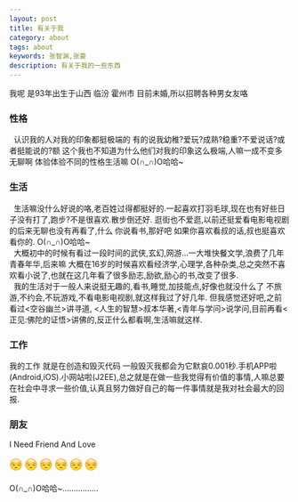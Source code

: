 ```yaml
---
layout: post
title: 有关于我
category: about
tags: about
keywords: 张智渊,张豪
description: 有关于我的一些东西
---
```


我呢    是93年出生于山西 临汾 霍州市 目前未婚,所以招聘各种男女友咯

### 性格
&nbsp;&nbsp;认识我的人对我的印象都挺极端的 有的说我幼稚?爱玩?成熟?稳重?不爱说话?或者挺能说的?额 这个我也不知道为什么他们对我的印象这么极端,人嘛一成不变多无聊啊 体验体验不同的性格生活嘛 
O(∩_∩)O哈哈~

### 生活
&nbsp;&nbsp;生活嘛没什么好说的咯,老百姓过得都挺好的.一起喜欢打羽毛球,现在也有好些日子没有打了,跑步?不是很喜欢.散步倒还好. 逛街也不爱逛,以前还挺爱看电影电视剧的后来无聊也没有再看了,什么 你说看书,那好吧 如果你喜欢看叔的话,叔也挺喜欢看你的. O(∩_∩)O哈哈~          <br>&nbsp;&nbsp;大概初中的时候有看过一段时间的武侠,玄幻,网游...一大堆快餐文学,浪费了几年青春年华,后来嘛 大概在16岁的时候喜欢看经济学,心理学,各种杂类,总之突然不喜欢看小说了,也就在这几年看了很多励志,励欲,励心的书,改变了很多. 
<br>&nbsp;&nbsp;我的生活对于一般人来说挺无趣的,看书,睡觉,加技能点,好像也就没什么了 不旅游,不约会,不玩游戏,不看电影电视剧,就这样我过了好几年. 但我感觉还好吧,之前看过<空谷幽兰>讲寻道, <人生的智慧>叔本华著,<青年与学问>说学问,目前再看<正见:佛陀的证悟>讲佛的,反正什么都看啊,生活嘛就这样.

### 工作
我的工作 就是在创造和毁灭代码 一般毁灭我都会为它默哀0.001秒.手机APP啦(Android,iOS).小网站啦(J2EE),总之就是在做一些我觉得有价值的事情,人嘛总要在社会中寻求一些价值,认真且努力做好自己的每一件事情就是我对社会最大的回报.

### 朋友
I Need Friend And Love   
<br>
![](/assets/img/xieyan.png) ![](/assets/img/xieyan.png) ![](/assets/img/xieyan.png) ![](/assets/img/xieyan.png) ![](/assets/img/xieyan.png) ![](/assets/img/xieyan.png)
<br><br>  O(∩_∩)O哈哈~................



